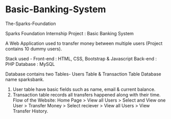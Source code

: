 # Basic-Banking-System


The-Sparks-Foundation


Sparks Foundation Internship Project : Basic Banking System

A Web Application used to transfer money between multiple users (Project contains 10 dummy users). 

Stack used - 
Front-end : HTML, CSS, Bootstrap & Javascript
Back-end : PHP Database : MySQL

Database contains two Tables-
   Users Table & Transaction Table
   Database name sparksbank.

1. User table have basic fields such as name, email & current balance.
2. Transaction table records all transfers happened along with their time.
Flow of the Website: Home Page > View all Users > Select and View one User > Transfer Money > Select reciever > View all Users > View Transfer History.

